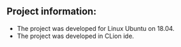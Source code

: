  ## Project information:

 * The project was developed for Linux Ubuntu on 18.04.
 * The project was developed in CLion ide.